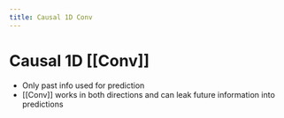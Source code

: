 ```yaml
---
title: Causal 1D Conv
---
```


# Causal 1D [[Conv]]
- Only past info used for prediction
- [[Conv]] works in both directions and can leak future information into predictions


















